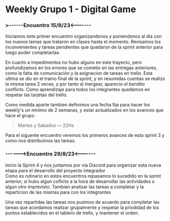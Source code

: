# Weekly Grupo 1 - Digital Game

### >------Encuentro 15/8/23<------
 Iniciamos este primer encuentro organizandonos y poniendonos al dia con los nuevos temas que trataron en clases hasta el momento. Revisamos los inconvenientes y tareas pendientes que quedaron de la sprint anterior para luego poder completarlas.  
   
 En cuanto a impedimentos no hubo alguno en este trayecto, pero profundizamos en los errores que se cometio en las entregas anteriores, como la falta de comunicación y la asignacion de tareas en trello. Esta ultima se dio en el tramo final de la sprint, y en resumidas cuentas se realizo la misma tarea 2 veces, y por tanto al mergear, aparecio el bendito conflicto. Como aprendizaje para todos los integrantes quedamos en respetar las tarjetas del trello.
   
 Como medida aparte tambien definimos una fecha fija para hacer los weekly's un minimo de 2 semanas, y estar actualizados en los avances que hace el grupo.

 > Martes y Sabados  — 22Hs    

 Para el siguente encuentro veremos los primeros avances de esta sprint 3 y como nos distribuimos las tareas.

### ------>Encuentro 29/8/23<------
Inicio la Sprint 4 y nos juntamos por via Discord para organizar esta nueva etapa para el desarrollo del proyecto integrador   
Como es rutinario en estos encuentros repasamos lo sucedido en la sprint anterior, si hubo algun coflicto a la hora de desarrollar las actividades o algun otro imprevisto. Tambien analizar las tareas a completar y la reparticion de las mismas para con los integrantes   

Una vez repartidas las tareas nos pusimos de acuerdo para completar las tareas que acordamos realizar grupalmente y respetar la priodidad de los puntos establecidos en el tablero de trello, y mantener el orden.

